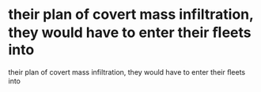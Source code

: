 # their plan of covert mass infiltration, they would have to enter their ﬂeets into

their plan of covert mass infiltration, they would have to enter their ﬂeets into